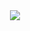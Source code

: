 <div align="center">
<!--   <a href="https://github.com/MMMJB/MMMJB">
    <picture>
      <source media="(prefers-color-scheme: dark)" srcset="https://mmmjb.vercel.app/api/generate?type=both&user=MMMJB&theme=dark&exclude=quill&recursive=1&title=" />
      <img src="https://mmmjb.vercel.app/api/generate?type=both&user=MMMJB&theme=light&exclude=quill&recursive=1&title=" />
    </picture>
  </a> -->
  <a href="https://streak-stats.demolab.com/demo/">
    <picture>
      <source media="(prefers-color-scheme: dark)" srcset="https://streak-stats.demolab.com?user=MMMJB&theme=dark&border_radius=16&card_width=806&background=22272E&border=444C56&stroke=444C56&sideLabels=FFFFFFA0&dates=444C56" />
      <img src="https://streak-stats.demolab.com?user=MMMJB&border_radius=16&card_width=804&background=FFFFFF&border=D0D7DE&stroke=D0D7DE&sideLabels=000000A0&dates=D0D7DE" />
    </picture>
  </a>
</div>
